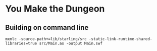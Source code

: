 # You Make the Dungeon

## Building on command line
```
mxmlc -source-path+=lib/starling/src -static-link-runtime-shared-libraries=true src/Main.as -output Main.swf
```
